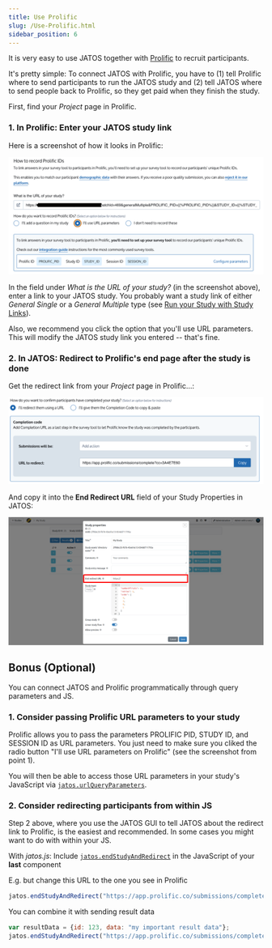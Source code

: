 ```yaml
---
title: Use Prolific
slug: /Use-Prolific.html
sidebar_position: 6
---
```


It is very easy to use JATOS together with [Prolific](https://www.prolific.co/) to recruit participants. 

It's pretty simple: To connect JATOS with Prolific, you have to (1) tell Prolific where to send participants to run the JATOS study and (2) tell JATOS  where to send people back to Prolific, so they get paid when they finish the study. 

First, find your _Project_ page in Prolific. 

### 1. In Prolific: Enter your JATOS study link

Here is a screenshot of how it looks in Prolific:

![Prolific screenshot](/img/prolific_1_studyurl.png)

In the field under _What is the URL of your study?_ (in the screenshot above), enter a link to your JATOS study. You probably want a study link of either _General Single_ or a _General Multiple_ type (see [Run your Study with Study Links](Run-your-Study-with-Study-Links.html)).

Also, we recommend you click the option that you'll use URL parameters. This will modify the JATOS study link you entered -- that's fine. 

### 2. In JATOS: Redirect to Prolific's end page after the study is done

Get the redirect link from your _Project_ page in Prolific…: 

![Prolific screenshot](/img/prolific_2_redirectlink.png)

And copy it into the **End Redirect URL** field of your Study Properties in JATOS: 

![screenshot](/img/v39x/end-redirect-url.png)



## Bonus (Optional) 

You can connect JATOS and Prolific programmatically through query parameters and JS. 

### 1. Consider passing Prolific URL parameters to your study

Prolific allows you to pass the parameters PROLIFIC PID, STUDY ID, and SESSION ID as URL parameters. You just need to make sure you cliked the radio button "I'll use URL parameters on Prolific" (see the screenshot from point 1). 

You will then be able to access those URL parameters in your study's JavaScript via [`jatos.urlQueryParameters`](jatos.js-Reference.html#jatosurlqueryparameters).

### 2. Consider redirecting participants from within JS

Step 2 above, where you use the JATOS GUI to tell JATOS about the redirect link to Prolific, is the easiest and recommended. In some cases you might want to do with within your JS. 

With _jatos.js_: Include [`jatos.endStudyAndRedirect`](jatos.js-Reference.html#jatosendstudyandredirect) in the JavaScript of your **last** component

   E.g. but change this URL to the one you see in Prolific

   ```javascript
   jatos.endStudyAndRedirect("https://app.prolific.co/submissions/complete?cc=1234ABCD");
   ```

   You can combine it with sending result data

   ```javascript
   var resultData = {id: 123, data: "my important result data"};
   jatos.endStudyAndRedirect("https://app.prolific.co/submissions/complete?cc=1234ABCD", resultData);
   ```
